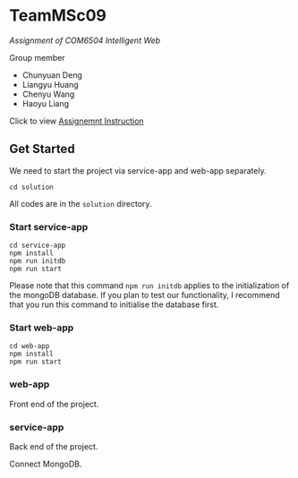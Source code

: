 # TeamMSc09

*Assignment of COM6504 Intelligent Web*

Group member

- Chunyuan Deng
- Liangyu Huang
- Chenyu Wang 
- Haoyu Liang

Click to view [Assignemnt Instruction](https://learn-eu-central-1-prod-fleet01-xythos.content.blackboardcdn.com/5c8f80ee07c44/46117804?X-Blackboard-S3-Bucket=learn-eu-central-1-prod-fleet01-xythos&X-Blackboard-Expiration=1715796000000&X-Blackboard-Signature=iqUKx0AELlBcWYbK4CiZZmC8wtUwHJJzZHtPDumrl64%3D&X-Blackboard-Client-Id=309431&X-Blackboard-S3-Region=eu-central-1&response-cache-control=private%2C%20max-age%3D21600&response-content-disposition=inline%3B%20filename%2A%3DUTF-8%27%27Assignment%25202023_2024.docx%2520%25281%2529.pdf&response-content-type=application%2Fpdf&X-Amz-Security-Token=IQoJb3JpZ2luX2VjED0aDGV1LWNlbnRyYWwtMSJIMEYCIQCafoLogLhwSp%2FpycJxLfmQmQMKtUREfnjml%2BFfdMo8%2BwIhALx9DDlwsFXyCHV7NVcMwnVWC8W0y7B%2FDuqYACMyXWhqKsYFCKb%2F%2F%2F%2F%2F%2F%2F%2F%2F%2FwEQBBoMNjM1NTY3OTI0MTgzIgzMlQONg2DP5RrzvCoqmgUuiM8Nw3bjB8Ilbqi6glOacU7NQWAJynjgXJRfbmjBPZuVbj72Bq6R3VpSUW15z%2FdqjagY%2Fyw6tH6tyLm9ek807Zy%2BfEKh%2BaUDA9ywh6jLbOMIgluJiEpAkR4viOjxYAcp5aVHQSxr2BY27g2IiNdO5kOv154KPnJxh1cijwmz9nB3dc2G0VKnJpthnNlLIFm%2BR5JXhS8PWtcBTnHrH97wlVpzTAJHhrIdVD7P1oYnAksjmZrrTT9%2B%2FFZ%2B2sJs1mOgVevDItdwygY2GaFcgy%2B8hocW1K%2BCxr%2BU%2FfFdzXVQo0jc3z3BEVA0Et5gUyQrwhAy%2B4oSDW9%2Fi%2F4xrgvzP7UUiyIj6ax%2BikBiNWfQPpYfhUfjABI91aQJe9iWGqJjosGv2F4KVWjy8jl5DbLJ9aQri%2FDoxVleF7I5T9Y%2BOI14nU4MSRPrxrXhnNwBHfgPTMw1yhPFsTqAfzWGtoEjufVXaqZXbHpg%2FaD4ZkSDClpwiVNlw7yivBlZoob192g6R5I0LY6fvnezZ%2FgHIvECRUQYyzkhnjKbc7RpM5MzN8lkpJNWKPjQDwgAOHZXnwAr20kfAXEFGqs%2FQYPHf%2F10Yce2PdXiL6IoLNRgP3y5wcHUB9Dywb%2Fc8rG0c4eaEr%2BNUqERu1KORb%2BSY6%2FJvZnJpavLasv2%2BMlyryHqwV81zIHSgGjuHGsdhNWpTCMqs1yJBPnPx%2FyfsTXvCnxyr%2FtruTXWGmXixJyxFdJx9aAxrpeoFa6H9oh1pgUn5%2Bhwg3l1JHynJr46EK%2BqUrmuXTlbMgjLIjI6U3zsJvAwOBeFUZrpnd5Wv5wAm9gBp1BM3oWS6o5GdRWOA8xO9DsFP8rZkYkbjxUvk79UYx4bJWCD7xhrXu8iUP3yA3M%2F%2F%2BQw296SsgY6sAHM%2F9QABGTpXyUdZFZ4pIlUQdSUlpYUMoe%2FlGvVoJ6MAdpQYRBHnGr%2FqvAGsvAJo2eVuM0pcMV%2BeIZ94ivxo5%2Fdy20cLdgb%2B718rOQVYkfDEAqegAx4gwJn9e6ObplFS5QZnZgl87b4arRL1Tw1JSWk7Yxfj8LPJ784WWiwJ45aHfXyp4x5mQCQggmSZKvoKsXcYfvAzLwiCcDnQQp42zwgftGJYK4eqsKGn%2B3IM52slw%3D%3D&X-Amz-Algorithm=AWS4-HMAC-SHA256&X-Amz-Date=20240515T120000Z&X-Amz-SignedHeaders=host&X-Amz-Expires=21600&X-Amz-Credential=ASIAZH6WM4PLWZEZGE32%2F20240515%2Feu-central-1%2Fs3%2Faws4_request&X-Amz-Signature=2d5560ca6c228bdcf9a723c69be83c3c55982f9822fc9718277adc7a79936d36#)

## Get Started

We need to start the project via service-app and web-app separately.

```shell
cd solution
```

All codes are in the `solution` directory.

### Start service-app

```shell
cd service-app
npm install
npm run initdb
npm run start
```

Please note that this command `npm run initdb` applies to the initialization of the mongoDB database. If you plan to test our functionality, I recommend that you run this command to initialise the database first.

### Start web-app

```shell
cd web-app
npm install
npm run start
```


### web-app

Front end of the project.

### service-app

Back end of the project.

Connect MongoDB.